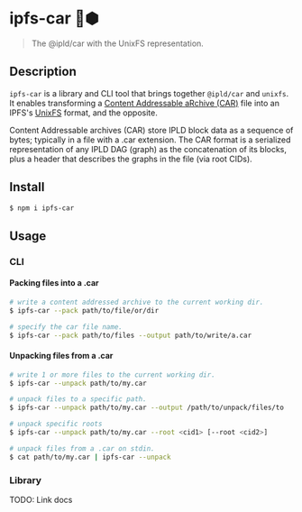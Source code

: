 # ipfs-car 🚗⬢

> The @ipld/car with the UnixFS representation.

## Description

`ipfs-car` is a library and CLI tool that brings together `@ipld/car` and `unixfs`. It enables transforming a [Content Addressable aRchive (CAR)](https://github.com/ipld/specs/blob/master/block-layer/content-addressable-archives.md) file into an IPFS's [UnixFS](https://github.com/ipfs/specs/blob/master/UNIXFS.md) format, and the opposite.

Content Addressable archives (CAR) store IPLD block data as a sequence of bytes; typically in a file with a .car extension. The CAR format is a serialized  representation of any IPLD DAG (graph) as the concatenation of its blocks, plus a header that describes the graphs in the file (via root CIDs).

## Install

```sh
$ npm i ipfs-car
```

## Usage

### CLI

#### Packing files into a .car

```sh
# write a content addressed archive to the current working dir.
$ ipfs-car --pack path/to/file/or/dir

# specify the car file name.
$ ipfs-car --pack path/to/files --output path/to/write/a.car
```

#### Unpacking files from a .car

```sh
# write 1 or more files to the current working dir.
$ ipfs-car --unpack path/to/my.car

# unpack files to a specific path.
$ ipfs-car --unpack path/to/my.car --output /path/to/unpack/files/to

# unpack specific roots
$ ipfs-car --unpack path/to/my.car --root <cid1> [--root <cid2>]

# unpack files from a .car on stdin.
$ cat path/to/my.car | ipfs-car --unpack
```

### Library

TODO: Link docs